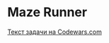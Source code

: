 <h1>Maze Runner</h1>
<p><a href="https://www.codewars.com/kata/58663693b359c4a6560001d6">Текст задачи на Codewars.com</a></p>